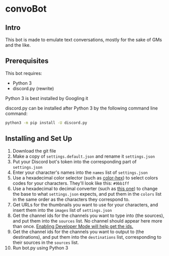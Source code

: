 # convoBot

## Intro
This bot is made to emulate text conversations, mostly for the sake of GMs and the like.

## Prerequisites
This bot requires:
* Python 3
* discord.py (rewrite)

Python 3 is best installed by Googling it

discord.py can be installed after Python 3 by the following command line command:

```bash
python3 -m pip install -U discord.py
```

## Installing and Set Up
1. Download the git file
2. Make a copy of `settings.default.json` and rename it `settings.json`
3. Put your Discord bot's token into the corresponding part of `settings.json`
4. Enter your character's names into the `names` list of `settings.json`
5. Use a hexadecimal color selector (such as [color-hex](http://www.color-hex.com/)) to select colors codes for your characters. They'll look like this: `#9bb1ff`
6. Use a hexadecimal to decimal converter (such as [this one](https://www.binaryhexconverter.com/hex-to-decimal-converter)) to change the base to what `settings.json` expects, and put them in the `colors` list in the same order as the characters they correspond to.
7. Get URLs for the thumbnails you want to use for your characters, and insert them into the `images` list of `settings.json`
8. Get the channel ids for the channels you want to type into (the sources), and put them into the `sources` list. No channel should appear here more than once. [Enabling Developer Mode will help get the ids.](https://discordia.me/developer-mode)
9. Get the channel ids for the channels you want to output to (the destinations), and put them into the `destinations` list, corresponding to their sources in the `sources` list.
10. Run bot.py using Python 3 
